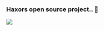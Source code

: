 ### Haxors open source project..  👋

<img src='https://github.com/haxorsprogramming/Haxors-Contributors/raw/master/haxors_project/cover.png?raw=true'>
